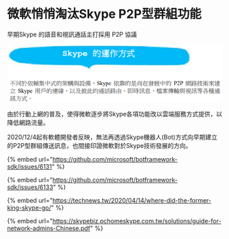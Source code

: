 # 微軟悄悄淘汰Skype P2P型群組功能

早期Skype 的語音和視訊通話主打採用 P2P 協議

![2006&#x5E74;10&#x6708;30&#x65E5; 2.0 Beta &#x4E2D;&#x6587;&#x7248; Skype Network Administrator&#x2019;s Guide](../.gitbook/assets/image%20%282%29.png)

由於行動上網的普及，使得微軟逐步將Skype各項功能改以雲端服務方式提供，以降低網路流量。

2020/12/4起有軟體開發者反映，無法再透過Skype機器人\(Bot\)方式向早期建立的P2P型群組傳送訊息，也間接印證微軟對於Skype技術發展的方向。

{% embed url="https://github.com/microsoft/botframework-sdk/issues/6131" %}

{% embed url="https://github.com/microsoft/botframework-sdk/issues/6133" %}

{% embed url="https://technews.tw/2020/04/14/where-did-the-former-king-skype-go/" %}

{% embed url="https://skypebiz.pchomeskype.com.tw/solutions/guide-for-network-admins-Chinese.pdf" %}



